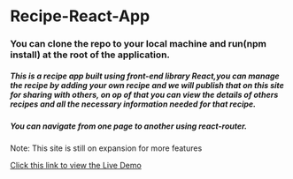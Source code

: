 # Recipe-React-App

### You can clone the repo to your local machine and run(npm install) at the root of the application.

##### This is a recipe app built using front-end library React,you can manage the recipe by adding your own recipe and we will publish that on this site for sharing with others, on op of that you can view the details of others recipes and all the necessary information needed for that recipe.

##### You can navigate from one page to another using react-router.

Note: This site is still on expansion for more features

[Click this link to view the Live Demo](https://cooking-recipes-site.web.app/)
